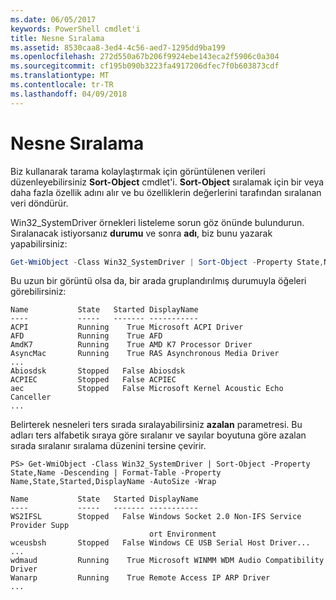 ```yaml
---
ms.date: 06/05/2017
keywords: PowerShell cmdlet'i
title: Nesne Sıralama
ms.assetid: 8530caa8-3ed4-4c56-aed7-1295dd9ba199
ms.openlocfilehash: 272d550a67b206f9924ebe143eca2f5906c0a304
ms.sourcegitcommit: cf195b090b3223fa4917206dfec7f0b603873cdf
ms.translationtype: MT
ms.contentlocale: tr-TR
ms.lasthandoff: 04/09/2018
---
```

# <a name="sorting-objects"></a>Nesne Sıralama

Biz kullanarak tarama kolaylaştırmak için görüntülenen verileri düzenleyebilirsiniz **Sort-Object** cmdlet'i. **Sort-Object** sıralamak için bir veya daha fazla özellik adını alır ve bu özelliklerin değerlerini tarafından sıralanan veri döndürür.

Win32_SystemDriver örnekleri listeleme sorun göz önünde bulundurun. Sıralanacak istiyorsanız **durumu** ve sonra **adı**, biz bunu yazarak yapabilirsiniz:

```powershell
Get-WmiObject -Class Win32_SystemDriver | Sort-Object -Property State,Name | Format-Table -Property Name,State,Started,DisplayName -AutoSize -Wrap
```

Bu uzun bir görüntü olsa da, bir arada gruplandırılmış durumuyla öğeleri görebilirsiniz:

```output
Name           State   Started DisplayName
----           -----   ------- -----------
ACPI           Running    True Microsoft ACPI Driver
AFD            Running    True AFD
AmdK7          Running    True AMD K7 Processor Driver
AsyncMac       Running    True RAS Asynchronous Media Driver
...
Abiosdsk       Stopped   False Abiosdsk
ACPIEC         Stopped   False ACPIEC
aec            Stopped   False Microsoft Kernel Acoustic Echo Canceller
...
```

Belirterek nesneleri ters sırada sıralayabilirsiniz **azalan** parametresi. Bu adları ters alfabetik sıraya göre sıralanır ve sayılar boyutuna göre azalan sırada sıralanır sıralama düzenini tersine çevirir.

```
PS> Get-WmiObject -Class Win32_SystemDriver | Sort-Object -Property State,Name -Descending | Format-Table -Property Name,State,Started,DisplayName -AutoSize -Wrap

Name           State   Started DisplayName
----           -----   ------- -----------
WS2IFSL        Stopped   False Windows Socket 2.0 Non-IFS Service Provider Supp
                               ort Environment
wceusbsh       Stopped   False Windows CE USB Serial Host Driver...
...
wdmaud         Running    True Microsoft WINMM WDM Audio Compatibility Driver
Wanarp         Running    True Remote Access IP ARP Driver
...
```